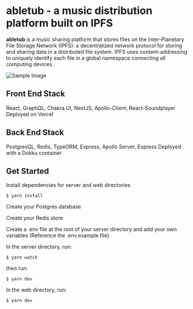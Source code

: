# abletub - a music distribution platform built on IPFS

**abletub** is a music sharing platform that stores files on the Inter-Planetary File Storage Network (IPFS): a decentralized network protocol for storing and sharing data in a distributed file system. IPFS uses content-addressing to uniquely identify each file in a global namespace connecting all computing devices.

![Sample Image](https://i.imgur.com/kApR6z3)

## Front End Stack
React, GraphQL, Chakra UI, NextJS, Apollo-Client, React-Soundplayer
Deployed on Vercel

## Back End Stack
PostgresQL, Redis, TypeORM, Express, Apollo Server, Express
Deployed with a Dokku container


## Get Started
Install dependencies for server and web directories
```
$ yarn install
```

Create your Postgres database

Create your Redis store

Create a .env file at the root of your server directory and add your own variables (Reference the .env.example file).

In the server directory, run:
```
$ yarn watch
```

then run:
```
$ yarn dev
```

In the web directory, run:
```
$ yarn dev
```



